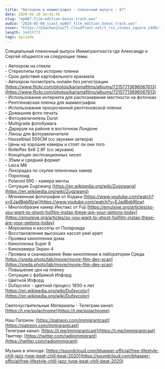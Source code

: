 ```yaml
---
title: "Автохром и маммография - пленочный выпуск - 67"
date: 2020-05-10 14:41:55
slug: "ep067-film-edition-bonus-track.wav"
audio: "2020-05-08_icast_ep067_film_edition_bonus_track.wav"
cover: "https://d3wo5wojvuv7l.cloudfront.net/t_rss_itunes_square_1400/images.spreaker.com/original/e9ef55175684e77275c9b170e0cf81b4.jpg"
length: 34433773
tags: episode
---
```

Специальный пленочный выпуск Иммигранткаста где Александр и Сергей общаются на следующие темы:  
  
\- Автохром на стекле  
\- Стереотипы про историю пленки  
\- Срок действия картофельного крахмала  
\- Автохром посмотреть онлайн без регистрации [https://www.flickr.com/photos/karismafilms/albums/72157713696067613](https://www.flickr.com/photos/karismafilms/albums/72157713696067613)  
\- Использование интернета для распознавания местности на фоточках  
\- Рентгеновская пленка для маммографии  
\- Использование просроченной рентгеновской пленки  
\- Домашняя фото печать  
\- Фотоувеличитель Durst  
\- Multigrade фотобумага  
\- Даркрум на районе в восточном Лондоне  
\- Линзы для фотоувеличителя  
\- Hasselblad 500CM (со звуками затвора)  
\- Цены на хорошие камеры и стоят ли они того  
\- Rolleiflex 6x6 2.8F (со звуками)  
\- Концепция экспозиционных чисел  
\- 35мм и средний формат  
\- Leica M6  
\- Лихорадка по скупке пленочных камер  
\- Поролоид  
\- Polaroid 690 - камера мечты  
\- Ситуация Zugzwang [https://en.wikipedia.org/wiki/Zugzwang](https://en.wikipedia.org/wiki/Zugzwang)  
\- Мгновенная фотография от Кодака [https://www.youtube.com/watch?v=EJadBqbRlzw](https://www.youtube.com/watch?v=EJadBqbRlzw)  
\- Многообразие камер Инстакс от Fuji [https://emulsive.org/articles/so-you-want-to-shoot-fujifilm-instax-these-are-your-options-today](https://emulsive.org/articles/so-you-want-to-shoot-fujifilm-instax-these-are-your-options-today)  
\- Морозилка и кассеты от Полароида  
\- Восстановление высохших кассет peel apart  
\- Проявка кинопленки дома  
\- Кинопленка Super 8  
\- Кинокамера Экран-4  
\- Проявка и сканирование 8мм кинопленки в лаборатории Среда [https://sreda.photo/lab/movie/movie-film-dev-scan](https://sreda.photo/lab/movie/movie-film-dev-scan)  
\- Повышение цен на пленку  
\- Ситуация с фабрикой Илфорд  
\- Цветной Илфорд  
\- Dufaycolor - цветной процесс 1930-х лет [https://en.wikipedia.org/wiki/Dufaycolor](https://en.wikipedia.org/wiki/Dufaycolor)  
  
Светочуствительные Материалы - Телеграм канал: [https://t.me/polachrome](https://t.me/polachrome)  
  
Наш Патреон: [https://patreon.com/immigrantcast](https://patreon.com/immigrantcast)  
Телеграм канал: [https://t.me/immigrantcast](https://t.me/immigrantcast)  
Твиттер: [https://twitter.com/radioimmigrant](https://twitter.com/radioimmigrant)  
  
Музыка в эпизоде: [https://soundcloud.com/bhasper-official/free-lifestyle-chill-jazz-type-beat-chill-beat-2020](https://soundcloud.com/bhasper-official/free-lifestyle-chill-jazz-type-beat-chill-beat-2020)
